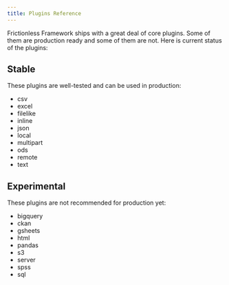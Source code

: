 ```yaml
---
title: Plugins Reference
---
```


Frictionless Framework ships with a great deal of core plugins. Some of them are production ready and some of them are not. Here is current status of the plugins:

## Stable

These plugins are well-tested and can be used in production:
- csv
- excel
- filelike
- inline
- json
- local
- multipart
- ods
- remote
- text

## Experimental

These plugins are not recommended for production yet:
- bigquery
- ckan
- gsheets
- html
- pandas
- s3
- server
- spss
- sql
